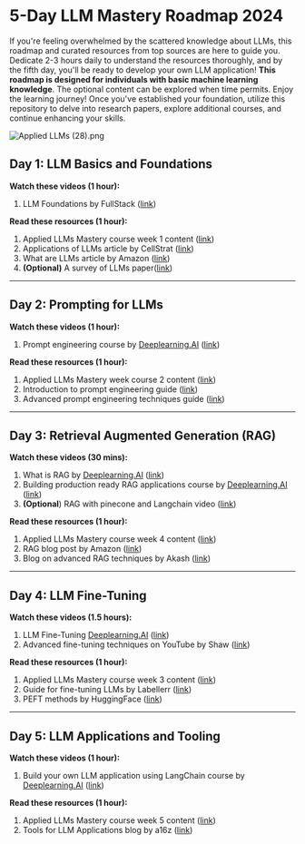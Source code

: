 # 5-Day LLM Mastery Roadmap 2024

If you're feeling overwhelmed by the scattered knowledge about LLMs, this roadmap and curated resources from top sources are here to guide you. Dedicate 2-3 hours daily to understand the resources thoroughly, and by the fifth day, you'll be ready to develop your own LLM application! **This roadmap is designed for individuals with basic machine learning knowledge**. The optional content can be explored when time permits. Enjoy the learning journey! Once you've established your foundation, utilize this repository to delve into research papers, explore additional courses, and continue enhancing your skills.

![Applied LLMs (28).png](https://github.com/aishwaryanr/awesome-generative-ai-resources/blob/main/resources/img/tools_1.png/Applied_LLMs_(28).png)

## Day 1: LLM Basics and Foundations

**Watch these videos (1 hour):**

1. LLM Foundations by FullStack ([link](https://www.notion.so/LLM-Mastery-5-Day-Roadmap-2024-659cc64530af404eac2244d2641365d2?pvs=21))

**Read these resources (1 hour):**

1. Applied LLMs Mastery course week 1 content ([link](https://github.com/aishwaryanr/awesome-generative-ai-guide/blob/main/free_courses/Applied_LLMs_Mastery_2024/week1_part1_foundations.md))
2. Applications of LLMs article by CellStrat ([link](https://cellstrat.medium.com/real-world-use-cases-for-large-language-models-llms-d71c3a577bf2))
3. What are LLMs article by Amazon ([link](https://aws.amazon.com/what-is/large-language-model/))
4. **(Optional)** A survey of LLMs paper([link](https://arxiv.org/abs/2303.18223)) 

---

## Day 2: Prompting for LLMs

**Watch these videos (1 hour):**

1. Prompt engineering course by [Deeplearning.AI](http://Deeplearning.AI) ([link](https://www.notion.so/Week-2-Prompting-and-Prompt-Engineering-57cd1d024ac24819a0c44830a514c41d?pvs=21))

**Read these resources (1 hour):**

1. Applied LLMs Mastery week course 2 content ([link](https://github.com/aishwaryanr/awesome-generative-ai-guide/blob/main/free_courses/Applied_LLMs_Mastery_2024/week2_prompting.md))
2. Introduction to prompt engineering guide ([link](https://www.deeplearning.ai/short-courses/chatgpt-prompt-engineering-for-developers/))
3. Advanced prompt engineering techniques guide ([link](https://www.promptingguide.ai/techniques))

---

## Day 3: Retrieval Augmented Generation (RAG)

**Watch these videos (30 mins):**

1. What is RAG by [Deeplearning.AI](http://Deeplearning.AI) ([link](https://learn.deeplearning.ai/building-applications-vector-databases/lesson/3/retrieval-augmented-generation-(rag)))
2. Building production ready RAG applications course by  [Deeplearning.AI](http://Deeplearning.AI) ([link](https://www.notion.so/LLM-Mastery-5-Day-Roadmap-2024-659cc64530af404eac2244d2641365d2?pvs=21))
3. **(Optional**) RAG with pinecone and Langchain video ([link](https://www.notion.so/Week-3-Fine-Tuning-LLMs-14ca00d3071f4e528a762f41547868ef?pvs=21))

**Read these resources (1 hour):**

1. Applied LLMs Mastery course week 4 content ([link](https://github.com/aishwaryanr/awesome-generative-ai-guide/blob/main/free_courses/Applied_LLMs_Mastery_2024/week4_RAG.md))
2. RAG blog post by Amazon ([link](https://docs.aws.amazon.com/sagemaker/latest/dg/jumpstart-foundation-models-customize-rag.html))
3. Blog on advanced RAG techniques by Akash ([link](https://akash-mathur.medium.com/advanced-rag-optimizing-retrieval-with-additional-context-metadata-using-llamaindex-aeaa32d7aa2f))

---

## Day 4: LLM Fine-Tuning

**Watch these videos (1.5 hours):**

1. LLM Fine-Tuning [Deeplearning.AI](http://Deeplearning.AI) ([link](https://learn.deeplearning.ai/finetuning-large-language-models/lesson/1/introduction))
2. Advanced fine-tuning techniques on YouTube by Shaw ([link](https://www.youtube.com/watch?v=eC6Hd1hFvos))

**Read these resources (1 hour):**

1. Applied LLMs Mastery course week 3 content ([link](https://github.com/aishwaryanr/awesome-generative-ai-guide/blob/main/free_courses/Applied_LLMs_Mastery_2024/week3_finetuning_llms.md))
2. Guide for fine-tuning LLMs by Labellerr ([link](https://www.labellerr.com/blog/comprehensive-guide-for-fine-tuning-of-llms/))
3. PEFT methods by HuggingFace ([link](https://huggingface.co/blog/peft))

---

## Day 5: LLM Applications and Tooling

**Watch these videos (1 hour):**

1. Build your own LLM application using LangChain course by [Deeplearning.AI](http://Deeplearning.AI) ([link](https://learn.deeplearning.ai/langchain/lesson/1/introduction))

**Read these resources (1 hour):**

1. Applied LLMs Mastery course week 5 content ([link](https://github.com/aishwaryanr/awesome-generative-ai-guide/blob/main/free_courses/Applied_LLMs_Mastery_2024/week5_tools_for_LLM_apps.md))
2. Tools for LLM Applications blog by a16z ([link](https://a16z.com/emerging-architectures-for-llm-applications/))